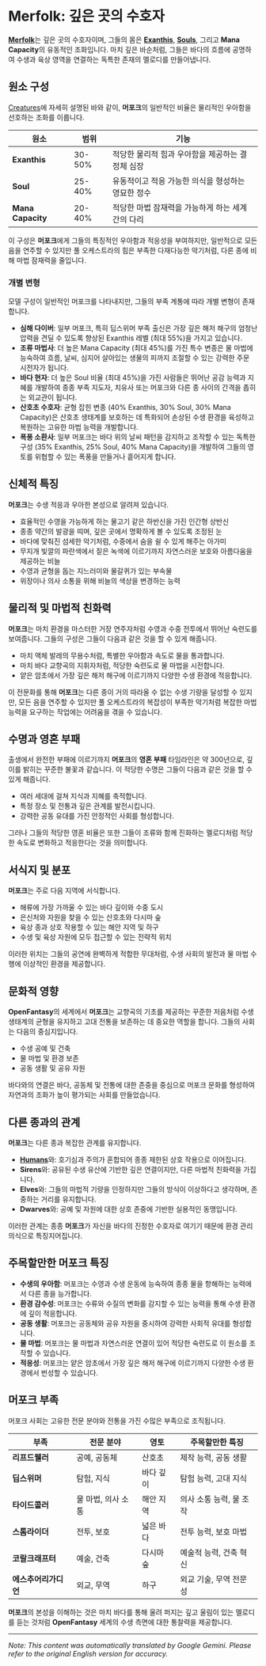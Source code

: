 # **Merfolk**: 깊은 곳의 수호자

[**Merfolk**](/codex/Creatures/Merfolk.md)는 깊은 곳의 수호자이며, 그들의 몸은 [**Exanthis**](/codex/Basic/Exanthis.md), [**Souls**](/codex/Basic/Soul.md), 그리고 **Mana Capacity**의 유동적인 조화입니다. 마치 깊은 바순처럼, 그들은 바다의 흐름에 공명하여 수생과 육상 영역을 연결하는 독특한 존재의 멜로디를 만들어냅니다.

## 원소 구성

[Creatures](/codex/Creatures/Creatures.md)에 자세히 설명된 바와 같이, **머포크**의 일반적인 비율은 물리적인 우아함을 선호하는 조화를 이룹니다.

| 원소 | 범위 | 기능 |
|---------|------------|----------|
| **Exanthis** | 30-50% | 적당한 물리적 힘과 우아함을 제공하는 결정체 심장 |
| **Soul** | 25-40% | 유동적이고 적응 가능한 의식을 형성하는 영묘한 정수 |
| **Mana Capacity** | 20-40% | 적당한 마법 잠재력을 가능하게 하는 세계 간의 다리 |

이 구성은 **머포크**에게 그들의 특징적인 우아함과 적응성을 부여하지만, 일반적으로 모든 음을 연주할 수 있지만 풀 오케스트라의 힘은 부족한 다재다능한 악기처럼, 다른 종에 비해 마법 잠재력을 줄입니다.

### 개별 변형

모델 구성이 일반적인 머포크를 나타내지만, 그들의 부족 계통에 따라 개별 변형이 존재합니다.

- **심해 다이버**: 일부 머포크, 특히 딥스위머 부족 출신은 가장 깊은 해저 해구의 엄청난 압력을 견딜 수 있도록 향상된 Exanthis 레벨 (최대 55%)을 가지고 있습니다.
- **조류 마법사**: 더 높은 Mana Capacity (최대 45%)를 가진 특수 변종은 물 마법에 능숙하여 흐름, 날씨, 심지어 살아있는 생물의 피까지 조절할 수 있는 강력한 주문 시전자가 됩니다.
- **바다 현자**: 더 높은 Soul 비율 (최대 45%)을 가진 사람들은 뛰어난 공감 능력과 지혜를 개발하여 종종 부족 지도자, 치유사 또는 머포크와 다른 종 사이의 간격을 좁히는 외교관이 됩니다.
- **산호초 수호자**: 균형 잡힌 변종 (40% Exanthis, 30% Soul, 30% Mana Capacity)은 산호초 생태계를 보호하는 데 특화되어 손상된 수생 환경을 육성하고 복원하는 고유한 마법 능력을 개발합니다.
- **폭풍 소환사**: 일부 머포크는 바다 위의 날씨 패턴을 감지하고 조작할 수 있는 독특한 구성 (35% Exanthis, 25% Soul, 40% Mana Capacity)을 개발하여 그들의 영토를 위협할 수 있는 폭풍을 만들거나 흩어지게 합니다.

## 신체적 특징

**머포크**는 수생 적응과 우아한 본성으로 알려져 있습니다.
- 효율적인 수영을 가능하게 하는 물고기 같은 하반신을 가진 인간형 상반신
- 종종 약간의 발광을 띠며, 깊은 곳에서 명확하게 볼 수 있도록 조정된 눈
- 바다에 맞춰진 섬세한 악기처럼, 수중에서 숨을 쉴 수 있게 해주는 아가미
- 무지개 빛깔의 파란색에서 짙은 녹색에 이르기까지 자연스러운 보호와 아름다움을 제공하는 비늘
- 수영과 균형을 돕는 지느러미와 물갈퀴가 있는 부속물
- 위장이나 의사 소통을 위해 비늘의 색상을 변경하는 능력

## 물리적 및 마법적 친화력

**머포크**는 마치 환경을 마스터한 거장 연주자처럼 수영과 수중 전투에서 뛰어난 숙련도를 보여줍니다. 그들의 구성은 그들이 다음과 같은 것을 할 수 있게 해줍니다.
- 마치 액체 발레의 무용수처럼, 특별한 우아함과 속도로 물을 통과합니다.
- 마치 바다 교향곡의 지휘자처럼, 적당한 숙련도로 물 마법을 시전합니다.
- 얕은 암초에서 가장 깊은 해저 해구에 이르기까지 다양한 수생 환경에 적응합니다.

이 전문화를 통해 **머포크**는 다른 종이 거의 따라올 수 없는 수생 기량을 달성할 수 있지만, 모든 음을 연주할 수 있지만 풀 오케스트라의 복잡성이 부족한 악기처럼 복잡한 마법 능력을 요구하는 작업에는 어려움을 겪을 수 있습니다.

## 수명과 영혼 부패

출생에서 완전한 부패에 이르기까지 **머포크**의 **영혼 부패** 타임라인은 약 300년으로, 깊이를 밝히는 꾸준한 불꽃과 같습니다. 이 적당한 수명은 그들이 다음과 같은 것을 할 수 있게 해줍니다.
- 여러 세대에 걸쳐 지식과 지혜를 축적합니다.
- 특정 장소 및 전통과 깊은 관계를 발전시킵니다.
- 강력한 공동 유대를 가진 안정적인 사회를 형성합니다.

그러나 그들의 적당한 영혼 비율은 또한 그들이 조류와 함께 진화하는 멜로디처럼 적당한 속도로 변화하고 적응한다는 것을 의미합니다.

## 서식지 및 분포

**머포크**는 주로 다음 지역에 서식합니다.
- 해류에 가장 가까울 수 있는 바다 깊이와 수중 도시
- 은신처와 자원을 찾을 수 있는 산호초와 다시마 숲
- 육상 종과 상호 작용할 수 있는 해안 지역 및 하구
- 수생 및 육상 자원에 모두 접근할 수 있는 전략적 위치

이러한 위치는 그들의 공연에 완벽하게 적합한 무대처럼, 수생 사회의 발전과 물 마법 수행에 이상적인 환경을 제공합니다.

## 문화적 영향

**OpenFantasy**의 세계에서 **머포크**는 교향곡의 기초를 제공하는 꾸준한 저음처럼 수생 생태계의 균형을 유지하고 고대 전통을 보존하는 데 중요한 역할을 합니다. 그들의 사회는 다음의 중심지입니다.
- 수생 공예 및 건축
- 물 마법 및 환경 보존
- 공동 생활 및 공유 자원

바다와의 연결은 바다, 공동체 및 전통에 대한 존중을 중심으로 머포크 문화를 형성하여 자연과의 조화가 높이 평가되는 사회를 만들었습니다.

## 다른 종과의 관계

**머포크**는 다른 종과 복잡한 관계를 유지합니다.
- [**Humans**](/codex/Creatures/Human.md)와: 호기심과 주의가 혼합되어 종종 제한된 상호 작용으로 이어집니다.
- **Sirens**와: 공유된 수생 유산에 기반한 깊은 연결이지만, 다른 마법적 친화력을 가집니다.
- **Elves**와: 그들의 마법적 기량을 인정하지만 그들의 방식이 이상하다고 생각하며, 존중하는 거리를 유지합니다.
- **Dwarves**와: 공예 및 자원에 대한 상호 존중에 기반한 실용적인 동맹입니다.

이러한 관계는 종종 **머포크**가 자신을 바다의 진정한 수호자로 여기기 때문에 환경 관리 의식으로 특징지어집니다.

## 주목할만한 머포크 특징

- **수생의 우아함**: 머포크는 수영과 수생 운동에 능숙하여 종종 물을 항해하는 능력에서 다른 종을 능가합니다.
- **환경 감수성**: 머포크는 수류와 수질의 변화를 감지할 수 있는 능력을 통해 수생 환경에 깊이 적응합니다.
- **공동 생활**: 머포크는 공동체와 공유 자원을 중시하여 강력한 사회적 유대를 형성합니다.
- **물 마법**: 머포크는 물 마법과 자연스러운 연결이 있어 적당한 숙련도로 이 원소를 조작할 수 있습니다.
- **적응성**: 머포크는 얕은 암초에서 가장 깊은 해저 해구에 이르기까지 다양한 수생 환경에서 번성할 수 있습니다.

## 머포크 부족

머포크 사회는 고유한 전문 분야와 전통을 가진 수많은 부족으로 조직됩니다.

| 부족 | 전문 분야 | 영토 | 주목할만한 특징 |
|---------|---------------|---------|-------------------|
| **리프드웰러** | 공예, 공동체 | 산호초 | 제작 능력, 공동 생활 |
| **딥스위머** | 탐험, 지식 | 바다 깊이 | 탐험 능력, 고대 지식 |
| **타이드콜러** | 물 마법, 의사 소통 | 해안 지역 | 의사 소통 능력, 물 조작 |
| **스톰라이더** | 전투, 보호 | 넓은 바다 | 전투 능력, 보호 마법 |
| **코랄크래프터** | 예술, 건축 | 다시마 숲 | 예술적 능력, 건축 혁신 |
| **에스추어리가디언** | 외교, 무역 | 하구 | 외교 기술, 무역 전문성 |

**머포크**의 본성을 이해하는 것은 마치 바다를 통해 울려 퍼지는 깊고 울림이 있는 멜로디를 듣는 것처럼 **OpenFantasy** 세계의 수생 측면에 대한 통찰력을 제공합니다.

---
_Note: This content was automatically translated by Google Gemini. Please refer to the original English version for accuracy._